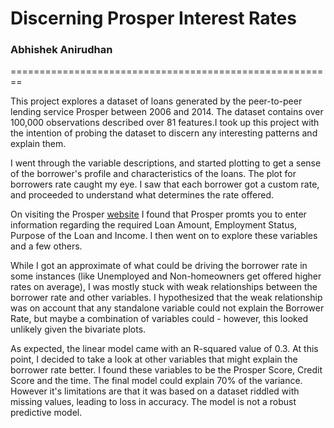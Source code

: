 # Discerning Prosper Interest Rates 
### Abhishek Anirudhan
========================================================

This project explores a dataset of loans generated by the peer-to-peer lending service Prosper between 2006 and 2014. The dataset contains over 100,000 observations described over 81 features.I took up this project with the intention of probing the dataset to discern any interesting patterns and explain them.

I went through the variable descriptions, and started plotting to get a sense of the borrower's profile and characteristics of the loans. The plot for borrowers rate caught my eye. I saw that each borrower got a custom rate, and proceeded to understand what determines the rate offered.

On visiting the Prosper [website](https://www.prosper.com/borrower/#/prospect/registration) I found that Prosper promts you to enter information regarding the required Loan Amount, Employment Status, Purpose of the Loan and Income. I then went on to explore these variables and a few others.

While I got an approximate of what could be driving the borrower rate in some instances (like Unemployed and Non-homeowners get offered higher rates on average), I was mostly stuck with weak relationships between the borrower rate and other variables. I hypothesized that the weak relationship was on account that any standalone variable could not explain the Borrower Rate, but maybe a combination of variables could - however, this looked unlikely given the bivariate plots.

As expected, the linear model came with an R-squared value of 0.3. At this point, I decided to take a look at other variables that might explain the borrower rate better. I found these variables to be the Prosper Score, Credit Score and the time. The final model could explain 70% of the variance. However it's limitations are that it was based on a dataset riddled with missing values, leading to loss in accuracy. The model is not a robust predictive model.